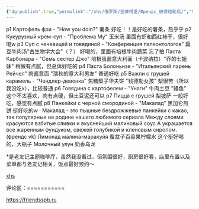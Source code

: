 ```yaml
---
{"dg-publish":true,"permalink":"/xhs/俄罗斯/圣彼得堡/Френдс_彼得格勒岛/","tags":["rednote","圣彼得堡"],"created":"2025-03-17T18:28:33.993+08:00","updated":"2025-03-20T22:46:14.393+08:00"}
---
```



 

p1 Картофель фри - "How you doin?" 薯条 好吃！！是好吃的薯条，热乎乎
p2 Кукурузный крем-суп - "Проблема My" 玉米汤 里面有虾和西红柿干，很好喝w
p3 Суп с чечевицей и говядиной - "Конференция палеонтологов" 扁豆牛肉汤"古生物学大会"（？） 好喝的，里面有培根牛肉蔬菜
忘了拍 Паста Карбонара - "Семь сестер Джо" 培根蛋酱意大利面（卡波纳拉）"乔的七姐妹" 稍微有点腻，但总体好吃的
p4 Паста Болоньнзе - "Итальянский парень Рейчел" 肉酱意面 "瑞秋的意大利男友" 普通好吃
p5 Важли с грушей карамель - "Чендлер-девонка" 焦糖梨子华夫饼 "钱德勒女孩" 梨很苦（所以我没吃x），比较普通
p6 Говядина с картофелем - "Унаги" 牛肉土豆 "鳗鱼" 这个不太喜欢，肉有点硬，但土豆泥还可以
p7 Пицца с грушей 梨披萨 一般好吃，感觉有点腻
p8 Панкейки с черной смородиной - "Макалад" 黑加仑煎饼 挺好吃的w
· Макалад - это пышные бездрожжевые панкейки с какао, так популярные на родине нашего любимого сериала
Между слоями красуются взбитые сливки и вкуснейший малиновый соус
А украшается все жаренным фундуком, свежей голубикой и кленовым сиропом. (френдс vk)
Лимонад малина-маракуйя 覆盆子百香果柠檬水 这个挺好喝的，大瓶子
Молочный улун 奶香乌龙
	
*是老友记主题咖啡厅，虽然我没看过，但氛围很好，厨房很好看，店里布置以及菜单都与老友记相关，饭点最好预约～

[xhs](https://www.xiaohongshu.com/explore/6599ab3f000000000f01d981?xsec_token=ABN3b2ad3UpNiERp6O-Z0XSZt0r99KN36mX8cG3-pvlH4=&xsec_source=pc_user)

评论区：===========

https://friendsspb.ru